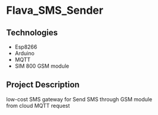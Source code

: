 # Flava_SMS_Sender

## Technologies
* Esp8266
* Arduino
* MQTT
* SIM 800 GSM module

## Project Description
low-cost SMS gateway for Send SMS through GSM module <br> from cloud MQTT request

